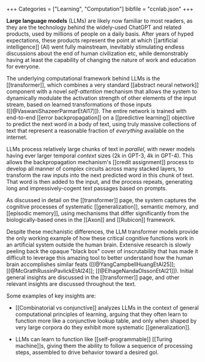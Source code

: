 +++
Categories = ["Learning", "Computation"]
bibfile = "ccnlab.json"
+++

**Large language models** (LLMs) are likely now familiar to most readers, as they are the technology behind the widely-used ChatGPT and related products, used by millions of people on a daily basis. After years of hyped expectations, these products represent the point at which [[artificial intelligence]] (AI) went fully mainstream, inevitably stimulating endless discussions about the end of human civilization etc, while demonstrably having at least the capability of changing the nature of work and education for everyone.

The underlying computational framework behind LLMs is the [[transformer]], which combines a very standard [[abstract neural network]] component with a novel _self-attention_ mechanism that allows the system to dynamically modulate the activation strength of other elements of the input stream, based on learned transformations of those inputs ([[@VaswaniShazeerParmarEtAl17]]). The entire network is trained with end-to-end [[error backpropagation]] on a [[predictive learning]] objective to predict the next word in a body of text, using truly massive collections of text that represent a reasonable fraction of _everything_ available on the internet.

LLMs process relatively large chunks of text in _parallel_, with newer models having ever larger temporal _context_ sizes (2k in GPT-3, 4k in GPT-4). This allows the backpropagation mechanism's [[credit assignment]] process to develop all manner of complex circuits across many stacked layers, to transform the raw inputs into the next predicted word in this chunk of text. That word is then added to the input, and the process repeats, generating long and impressively-cogent text passages based on prompts.

As discussed in detail on the [[transformer]] page, the system captures the cognitive processes of systematic [[generalization]], semantic memory, and [[episodic memory]], using mechanisms that differ significantly from the biologically-based ones in the [[Axon]] and [[Rubicon]] framework.

Despite these mechanistic differences, the LLM transformer models provide the only working example of how these critical cognitive functions work in an artificial system outside the human brain. Extensive research is slowly peeling back the opaque "black box" cover of inscrutability that has made it difficult to leverage this amazing tool to better understand how the human brain accomplishes similar feats ([[@YangCampbellHuangEtAl25]]; [[@McGrathRussinPavlickEtAl24]]; [[@ElhageNandaOlssonEtAl21]]). Initial general insights are discussed in the [[transformer]] page, and other relevant insights are discussed throughout the text.

Some examples of key insights are:

* [[Combinatorial vs conjunctive]] analyzes LLMs in the context of general computational principles of learning, arguing that they often learn to function more like a conjunctive lookup table, and only when shaped by very large corpora do they exhibit more systematic [[generalization]].

* LLMs can learn to function like [[self-programmable]] [[Turing machine]]s, giving them the ability to follow a sequence of processing steps, assembled to drive behavior toward a desired gol.


